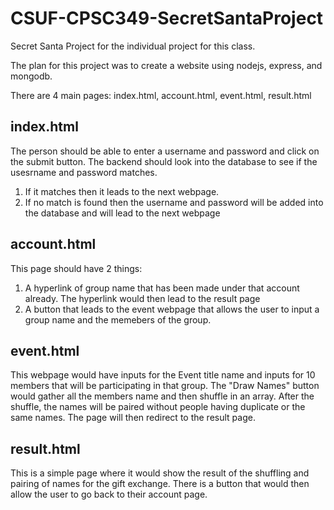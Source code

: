 # CSUF-CPSC349-SecretSantaProject
Secret Santa Project for the individual project for this class.


The plan for this project was to create a website using nodejs, express, and mongodb.

There are 4 main pages: index.html, account.html, event.html, result.html

## index.html
The person should be able to enter a username and password and click on the submit button. The backend should look into the database to see if the usesrname and password matches. 
1) If it matches then it leads to the next webpage.
2) If no match is found then the username and password will be added into the database and will lead to the next webpage
## account.html
This page should have 2 things:
1) A hyperlink of group name that has been made under that account already. The hyperlink would then lead to the result page
2) A button that leads to the event webpage that allows the user to input a group name and the memebers of the group.
## event.html
This webpage would have inputs for the Event title name and inputs for 10 members that will be participating in that group. The "Draw Names" button would gather all the members name and then shuffle in an array. After the shuffle, the names will be paired without people having duplicate or the same names. The page will then redirect to the result page.
## result.html
This is a simple page where it would show the result of the shuffling and pairing of names for the gift exchange. There is a button that would then allow the user to go back to their account page.
